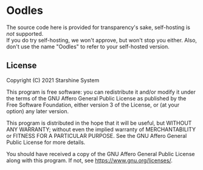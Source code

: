 # Oodles

The source code here is provided for transparency's sake, self-hosting is *not* supported.  
If you do try self-hosting, we won't approve, but won't stop you either.
Also, don't use the name "Oodles" to refer to your self-hosted version.

## License

Copyright (C) 2021  Starshine System

This program is free software: you can redistribute it and/or modify
it under the terms of the GNU Affero General Public License as published
by the Free Software Foundation, either version 3 of the License, or
(at your option) any later version.

This program is distributed in the hope that it will be useful,
but WITHOUT ANY WARRANTY; without even the implied warranty of
MERCHANTABILITY or FITNESS FOR A PARTICULAR PURPOSE.  See the
GNU Affero General Public License for more details.

You should have received a copy of the GNU Affero General Public License
along with this program.  If not, see <https://www.gnu.org/licenses/>.